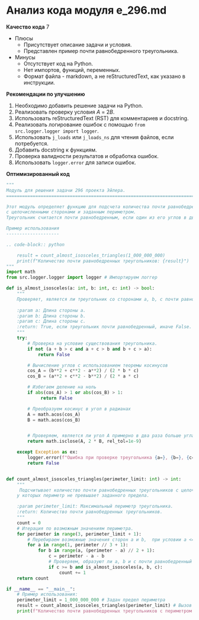 # Анализ кода модуля e_296.md

**Качество кода**
7
-  Плюсы
    -  Присутствует описание задачи и условия.
    -  Представлен пример почти равнобедренного треугольника.
-  Минусы
    -  Отсутствует код на Python.
    -  Нет импортов, функций, переменных.
    -  Формат файла - markdown, а не reStructuredText, как указано в инструкции.

**Рекомендации по улучшению**
1. Необходимо добавить решение задачи на Python.
2. Реализовать проверку условия *A* = 2*B*.
3. Использовать reStructuredText (RST) для комментариев и docstring.
4. Реализовать логирование ошибок с помощью `from src.logger.logger import logger`.
5. Использовать `j_loads` или `j_loads_ns` для чтения файлов, если потребуется.
6. Добавить docstring к функциям.
7. Проверка валидности результатов и обработка ошибок.
8. Использовать `logger.error` для записи ошибок.

**Оптимизированный код**
```python
"""
Модуль для решения задачи 296 проекта Эйлера.
=========================================================================================

Этот модуль определяет функцию для подсчета количества почти равнобедренных треугольников
с целочисленными сторонами и заданным периметром.
Треугольник считается почти равнобедренным, если один из его углов в два раза больше другого.

Пример использования
--------------------

.. code-block:: python

    result = count_almost_isosceles_triangles(1_000_000_000)
    print(f"Количество почти равнобедренных треугольников: {result}")
"""
import math
from src.logger.logger import logger # Импортируем логгер

def is_almost_isosceles(a: int, b: int, c: int) -> bool:
    """
    Проверяет, является ли треугольник со сторонами a, b, c почти равнобедренным.
    
    :param a: Длина стороны a.
    :param b: Длина стороны b.
    :param c: Длина стороны c.
    :return: True, если треугольник почти равнобедренный, иначе False.
    """
    try:
        # Проверка на условие существования треугольника.
        if not (a + b > c and a + c > b and b + c > a):
            return False

        # Вычисление углов с использованием теоремы косинусов
        cos_A = (b**2 + c**2 - a**2) / (2 * b * c)
        cos_B = (a**2 + c**2 - b**2) / (2 * a * c)

        # Избегаем деление на ноль
        if abs(cos_A) > 1 or abs(cos_B) > 1:
             return False

        # Преобразуем косинус в угол в радианах
        A = math.acos(cos_A)
        B = math.acos(cos_B)


        # Проверяем, является ли угол A примерно в два раза больше угла B
        return math.isclose(A, 2 * B, rel_tol=1e-9)

    except Exception as ex:
        logger.error(f"Ошибка при проверке треугольника {a=}, {b=}, {c=}: {ex}", exc_info=True)
        return False


def count_almost_isosceles_triangles(perimeter_limit: int) -> int:
    """
     Подсчитывает количество почти равнобедренных треугольников с целочисленными сторонами,
    у которых периметр не превышает заданного предела.

    :param perimeter_limit: Максимальный периметр треугольника.
    :return: Количество почти равнобедренных треугольников.
    """
    count = 0
    # Итерация по возможным значениям периметра.
    for perimeter in range(3, perimeter_limit + 1):
        # Перебираем возможные значения сторон a и b,  при условии a <= b <= c.
        for a in range(1, perimeter // 3 + 1):
            for b in range(a, (perimeter - a) // 2 + 1):
                c = perimeter - a - b
                # Проверяем, образуют ли a, b и c почти равнобедренный треугольник.
                if c >= b and is_almost_isosceles(a, b, c):
                    count += 1
    return count

if __name__ == "__main__":
    # Пример использования:
    perimeter_limit = 1_000_000_000 # Задан предел периметра
    result = count_almost_isosceles_triangles(perimeter_limit) # Вызов функции для расчета
    print(f"Количество почти равнобедренных треугольников с периметром до {perimeter_limit}: {result}") # Выводим результат подсчета
```